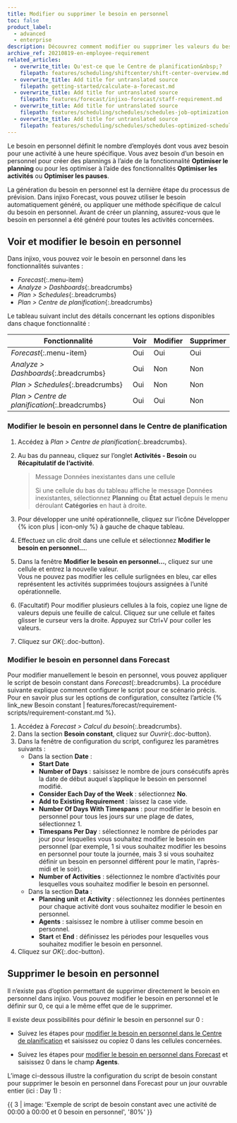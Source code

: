 ```yaml
---
title: Modifier ou supprimer le besoin en personnel
toc: false
product_label:
  - advanced
  - enterprise
description: Découvrez comment modifier ou supprimer les valeurs du besoin en personnel calculées par injixo.
archive_ref: 20210819-en-employee-requirement
related_articles:
  - overwrite_title: Qu'est-ce que le Centre de planification&nbsp;?
    filepath: features/scheduling/shiftcenter/shift-center-overview.md
  - overwrite_title: Add title for untranslated source
    filepath: getting-started/calculate-a-forecast.md
  - overwrite_title: Add title for untranslated source
    filepath: features/forecast/injixo-forecast/staff-requirement.md
  - overwrite_title: Add title for untranslated source
    filepath: features/scheduling/schedules/schedules-job-optimization.md
  - overwrite_title: Add title for untranslated source
    filepath: features/scheduling/schedules/schedules-optimized-schedules.md
---
```


Le besoin en personnel définit le nombre d’employés dont vous avez besoin pour une activité à une heure spécifique. Vous avez besoin d’un besoin en personnel pour créer des plannings à l’aide de la fonctionnalité **Optimiser le planning** ou pour les optimiser à l’aide des fonctionnalités **Optimiser les activités** ou **Optimiser les pauses**.

La génération du besoin en personnel est la dernière étape du processus de prévision. Dans injixo Forecast, vous pouvez utiliser le besoin automatiquement généré, ou appliquer une méthode spécifique de calcul du besoin en personnel. Avant de créer un planning, assurez-vous que le besoin en personnel a été généré pour toutes les activités concernées.

## Voir et modifier le besoin en personnel

Dans injixo, vous pouvez voir le besoin en personnel dans les fonctionnalités suivantes&nbsp;:

- _Forecast_{:.menu-item}
- _Analyze > Dashboards_{:.breadcrumbs}
- _Plan > Schedules_{:.breadcrumbs}
- _Plan > Centre de planification_{:.breadcrumbs} 

Le tableau suivant inclut des détails concernant les options disponibles dans chaque fonctionnalité&nbsp;:

<style>
table {
   margin-left: 0px;
}
</style>

| Fonctionnalité  | Voir | Modifier | Supprimer |
| ------ |--------| -------- |-------- |
| _Forecast_{:.menu-item} | Oui | Oui | Oui |
| _Analyze > Dashboards_{:.breadcrumbs} | Oui | Non | Non |
| _Plan > Schedules_{:.breadcrumbs} | Oui | Non | Non |
| _Plan > Centre de planification_{:.breadcrumbs} | Oui | Oui | Non |

### Modifier le besoin en personnel dans le Centre de planification

1. Accédez à _Plan > Centre de planification_{:.breadcrumbs}.
2. Au bas du panneau, cliquez sur l’onglet **Activités - Besoin** ou **Récapitulatif de l’activité**.<br>
   > Message Données inexistantes dans une cellule
   >
   > Si une cellule du bas du tableau affiche le message Données inexistantes, sélectionnez **Planning** ou **État actuel** depuis le menu déroulant **Catégories** en haut à droite.

3. Pour développer une unité opérationnelle, cliquez sur l’icône Développer {% icon plus | icon-only %} à gauche de chaque tableau.
4. Effectuez un clic droit dans une cellule et sélectionnez **Modifier le besoin en personnel...**.
5. Dans la fenêtre **Modifier le besoin en personnel...**, cliquez sur une cellule et entrez la nouvelle valeur.<br>
  Vous ne pouvez pas modifier les cellule surlignées en bleu, car elles représentent les activités supprimées toujours assignées à l’unité opérationnelle.<br>
  
6. (Facultatif) Pour modifier plusieurs cellules à la fois, copiez une ligne de valeurs depuis une feuille de calcul. Cliquez sur une cellule et faites glisser le curseur vers la droite. Appuyez sur Ctrl+V pour coller les valeurs.<br>
7.  Cliquez sur _OK_{:.doc-button}.

### Modifier le besoin en personnel dans Forecast

Pour modifier manuellement le besoin en personnel, vous pouvez appliquer le script de besoin constant dans _Forecast_{:.breadcrumbs}. La procédure suivante explique comment configurer le script pour ce scénario précis. Pour en savoir plus sur les options de configuration, consultez l’article {% link_new Besoin constant | features/forecast/requirement-scripts/requirement-constant.md %}.

1. Accédez à _Forecast > Calcul du besoin_{:.breadcrumbs}.
2. Dans la section **Besoin constant**, cliquez sur _Ouvrir_{:.doc-button}.<br>
3. Dans la fenêtre de configuration du script, configurez les paramètres suivants&nbsp;:
   - Dans la section **Date**&nbsp;:
     - **Start Date**
     - **Number of Days**&nbsp;: saisissez le nombre de jours consécutifs après la date de début auquel s’applique le besoin en personnel modifié.
     - **Consider Each Day of the Week**&nbsp;: sélectionnez **No**.
     - **Add to Existing Requirement**&nbsp;: laissez la case vide.
     - **Number Of Days With Timespans**&nbsp;: pour modifier le besoin en personnel pour tous les jours sur une plage de dates, sélectionnez 1.
     - **Timespans Per Day**&nbsp;: sélectionnez le nombre de périodes par jour pour lesquelles vous souhaitez modifier le besoin en personnel (par exemple, 1 si vous souhaitez modifier les besoins en personnel pour toute la journée, mais 3 si vous souhaitez définir un besoin en personnel différent pour le matin, l'après-midi et le soir).
     - **Number of Activities**&nbsp;: sélectionnez le nombre d’activités pour lesquelles vous souhaitez modifier le besoin en personnel.
   - Dans la section **Data**&nbsp;:
     - **Planning unit** et **Activity**&nbsp;: sélectionnez les données pertinentes pour chaque activité dont vous souhaitez modifier le besoin en personnel.
     - **Agents**&nbsp;: saisissez le nombre à utiliser comme besoin en personnel.
     - **Start** et **End**&nbsp;: définissez les périodes pour lesquelles vous souhaitez modifier le besoin en personnel.
4. Cliquez sur _OK_{:.doc-button}.

## Supprimer le besoin en personnel

Il n’existe pas d’option permettant de supprimer directement le besoin en personnel dans injixo. Vous pouvez modifier le besoin en personnel et le définir sur 0, ce qui a le même effet que de le supprimer.

 Il existe deux possibilités pour définir le besoin en personnel sur 0&nbsp;:
 - Suivez les étapes pour [modifier le besoin en personnel dans le Centre de planification](#modifier-le-besoin-en-personnel-dans-le-centre-de-planification) et saisissez ou copiez 0 dans les cellules concernées.
 
 - Suivez les étapes pour [modifier le besoin en personnel dans Forecast](#modifier-le-besoin-en-personnel-dans-forecast) et saisissez 0 dans le champ **Agents**.

L’image ci-dessous illustre la configuration du script de besoin constant pour supprimer le besoin en personnel dans Forecast pour un jour ouvrable entier (ici&nbsp;: Day 1)&nbsp;:

{{ 3 | image: 'Exemple de script de besoin constant avec une activité de 00:00 à 00:00 et 0 besoin en personnel', '80%' }}
